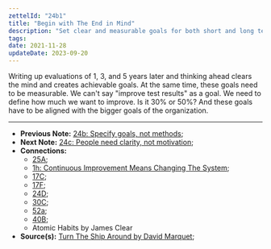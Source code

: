 ```yaml
---
zettelId: "24b1"
title: "Begin with The End in Mind"
description: "Set clear and measurable goals for both short and long term"
tags:
date: 2021-11-28
updateDate: 2023-09-20
---
```


Writing up evaluations of 1, 3, and 5 years later and thinking ahead clears the mind and creates achievable goals. At the same time, these goals need to be measurable. We can't say "improve test results" as a goal. We need to define how much we want to improve. Is it 30% or 50%? And these goals have to be aligned with the bigger goals of the organization.

---

- **Previous Note:** [24b: Specify goals, not methods](/notes/24b/);
- **Next Note:** [24c: People need clarity, not motivation](/notes/24c/);
- **Connections:**
  - [25A](/notes/25a/);
  - [1h: Continuous Improvement Means Changing The System](/notes/1h/);
  - [17C](/notes/17c/);
  - [17F](/notes/17f/);
  - [24D](/notes/24d/);
  - [30C](/notes/30c/);
  - [52a](/notes/52a/);
  - [40B](/notes/40b/);
  - Atomic Habits by James Clear
- **Source(s):** [Turn The Ship Around by David Marquet](/turn-the-ship-around-summary-book-chapter-notes/);
